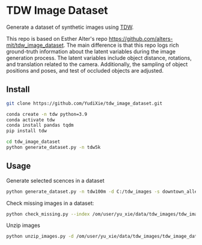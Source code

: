 # TDW Image Dataset

Generate a dataset of synthetic images using [TDW](https://github.com/threedworld-mit/tdw).

This repo is based on Esther Alter's repo https://github.com/alters-mit/tdw_image_dataset. The main difference is that this repo logs rich ground-truth information about the latent variables during the image generation process. The latent variables include object distance, rotations, and translation related to the camera. Additionally, the sampling of object positions and poses, and test of occluded objects are adjusted.

## Install
```bash
git clone https://github.com/YudiXie/tdw_image_dataset.git

conda create -n tdw python=3.9
conda activate tdw
conda install pandas tqdm
pip install tdw

cd tdw_image_dataset
python generate_dataset.py -n tdw5k
```

## Usage
Generate selected scences in a dataset
```bash
python generate_dataset.py -n tdw100m -d C:/tdw_images -s downtown_alleys savanna_flat_6km
```

Check missing images in a dataset:

```bash
python check_missing.py --index /om/user/yu_xie/data/tdw_images/tdw_image_dataset_1m/index_img_1349370.csv
```

Unzip images
```bash
python unzip_images.py -d /om/user/yu_xie/data/tdw_images/tdw_image_dataset_1m -n box_room_2018 building_site dead_grotto downtown_alleys iceland_beach lava_field ruin savanna_flat_6km suburb_scene_2023 tdw_room
```
